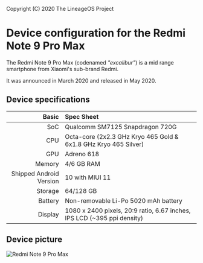 Copyright (C) 2020 The LineageOS Project

Device configuration for the Redmi Note 9 Pro Max
============================================

The Redmi Note 9 Pro Max (codenamed _"excalibur"_) is a mid range smartphone from Xiaomi's sub-brand Redmi.

It was announced in March 2020 and released in May 2020.

## Device specifications

Basic   | Spec Sheet
-------:|:-------------------------
SoC     | Qualcomm SM7125 Snapdragon 720G
CPU     | Octa-core (2x2.3 GHz Kryo 465 Gold & 6x1.8 GHz Kryo 465 Silver)
GPU     | Adreno 618
Memory  | 4/6 GB RAM
Shipped Android Version | 10 with MIUI 11
Storage | 64/128 GB
Battery | Non-removable Li-Po 5020 mAh battery
Display | 1080 x 2400 pixels, 20:9 ratio, 6.67 inches, IPS LCD (~395 ppi density)

## Device picture

![Redmi Note 9 Pro Max](https://cdn-files.kimovil.com/default/0004/36/thumb_335739_default_big.jpeg "Redmi Note 9 Pro Max")


